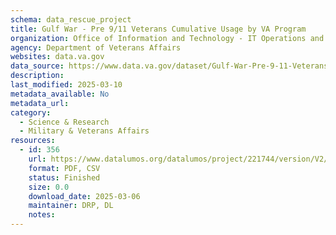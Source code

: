 ```yaml
---
schema: data_rescue_project 
title: Gulf War - Pre 9/11 Veterans Cumulative Usage by VA Program
organization: Office of Information and Technology - IT Operations and Services (ITOPS)
agency: Department of Veterans Affairs
websites: data.va.gov
data_source: https://www.data.va.gov/dataset/Gulf-War-Pre-9-11-Veterans-Cumulative-Usage-by-VA-/7nr8-z76p
description: 
last_modified: 2025-03-10
metadata_available: No
metadata_url: 
category:
  - Science & Research 
  - Military & Veterans Affairs 
resources:
  - id: 356
    url: https://www.datalumos.org/datalumos/project/221744/version/V2/view
    format: PDF, CSV
    status: Finished
    size: 0.0
    download_date: 2025-03-06
    maintainer: DRP, DL
    notes: 
---
```


